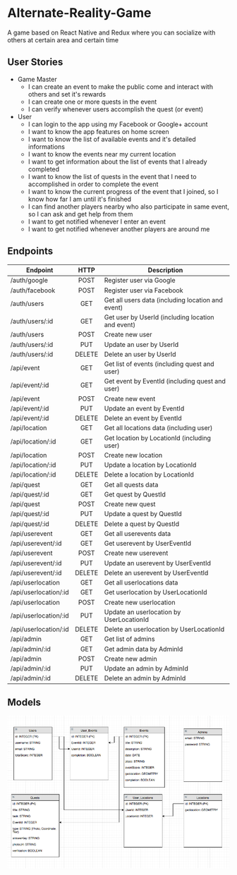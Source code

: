 # Alternate-Reality-Game
A game based on React Native and Redux where you can socialize with others at certain area and certain time

## User Stories
* Game Master
    * I can create an event to make the public come and interact with others and set it's rewards
    * I can create one or more quests in the event
    * I can verify whenever users accomplish the quest (or event)
* User
    * I can login to the app using my Facebook or Google+ account
    * I want to know the app features on home screen
    * I want to know the list of available events and it's detailed informations
    * I want to know the events near my current location
    * I want to get information about the list of events that I already completed
    * I want to know the list of quests in the event that I need to accomplished in order to complete the event
    * I want to know the current progress of the event that I joined, so I know how far I am until it's finished
    * I can find another players nearby who also participate in same event, so I can ask and get help from them
    * I want to get notified whenever I enter an event
    * I want to get notified whenever another players are around me

## Endpoints

| Endpoint              |  HTTP  | Description                                            |
|-----------------------|:------:|--------------------------------------------------------|
| /auth/google          |  POST  | Register user via Google                               |
| /auth/facebook        |  POST  | Register user via Facebook                             |
| /auth/users           |   GET  | Get all users data (including location and event)      |
| /auth/users/:id       |   GET  | Get user by UserId (including location and event)      |
| /auth/users           |  POST  | Create new user                                        |
| /auth/users/:id       |   PUT  | Update an user by UserId                               |
| /auth/users/:id       | DELETE | Delete an user by UserId                               |
| /api/event            |   GET  | Get list of events (including quest and user)          |
| /api/event/:id        |   GET  | Get event by EventId (including quest and user)        |
| /api/event            |  POST  | Create new event                                       |
| /api/event/:id        |   PUT  | Update an event by EventId                             |
| /api/event/:id        | DELETE | Delete an event by EventId                             |
| /api/location         |   GET  | Get all locations data (including user)                |
| /api/location/:id     |   GET  | Get location by LocationId (including user)            |
| /api/location         |  POST  | Create new location                                    |
| /api/location/:id     |   PUT  | Update a location by LocationId                        |
| /api/location/:id     | DELETE | Delete a location by LocationId                        |
| /api/quest            |   GET  | Get all quests data                                    |
| /api/quest/:id        |   GET  | Get quest by QuestId                                   |
| /api/quest            |  POST  | Create new quest                                       |
| /api/quest/:id        |   PUT  | Update a quest by QuestId                              |
| /api/quest/:id        | DELETE | Delete a quest by QuestId                              |
| /api/userevent        |   GET  | Get all userevents data                                |
| /api/userevent/:id    |   GET  | Get userevent by UserEventId                           |
| /api/userevent        |  POST  | Create new userevent                                   |
| /api/userevent/:id    |   PUT  | Update an userevent by UserEventId                     |
| /api/userevent/:id    | DELETE | Delete an userevent by UserEventId                     |
| /api/userlocation     |   GET  | Get all userlocations data                             |
| /api/userlocation/:id |   GET  | Get userlocation by UserLocationId                     |
| /api/userlocation     |  POST  | Create new userlocation                                |
| /api/userlocation/:id |   PUT  | Update an userlocation by UserLocationId               |
| /api/userlocation/:id | DELETE | Delete an userlocation by UserLocationId               |
| /api/admin            |   GET  | Get list of admins                                     |
| /api/admin/:id        |   GET  | Get admin data by AdminId                              |
| /api/admin            |  POST  | Create new admin                                       |
| /api/admin/:id        |   PUT  | Update an admin by AdminId                             |
| /api/admin/:id        | DELETE | Delete an admin by AdminId                             |

## Models

![Schema](https://raw.githubusercontent.com/Geo-ARG/geo-arg-server/fadly/assets/ARG-Schema-Ver2.png)
